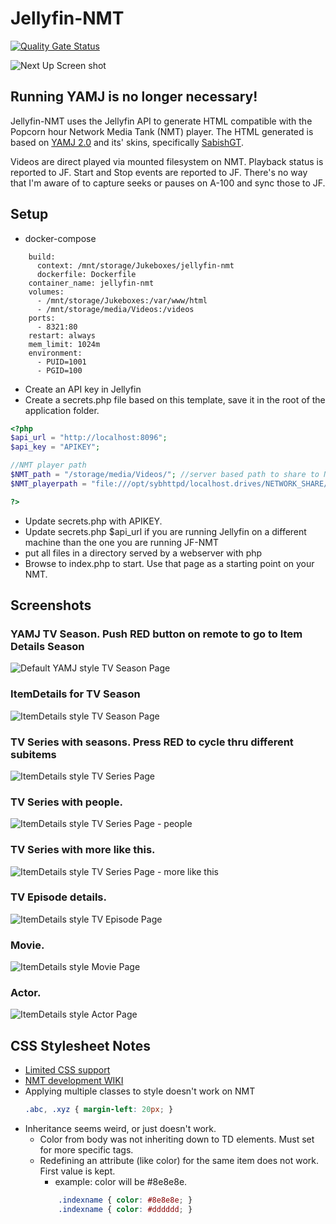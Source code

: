 # Jellyfin-NMT

[![Quality Gate Status](https://sonarcloud.io/api/project_badges/measure?project=SenorSmartyPants_jellyfin-nmt&metric=alert_status)](https://sonarcloud.io/dashboard?id=SenorSmartyPants_jellyfin-nmt)

![Next Up Screen shot](../assets/NextUp.png)

## Running YAMJ is no longer necessary!

Jellyfin-NMT uses the Jellyfin API to generate HTML compatible with the Popcorn hour Network Media Tank (NMT) player. The HTML generated is based on [YAMJ 2.0](https://github.com/YAMJ/yamj-v2) and its' skins, specifically [SabishGT](http://www.gt-projects.net/news.php).

Videos are direct played via mounted filesystem on NMT. Playback status is reported to JF. Start and Stop events are reported to JF. There's no way that I'm aware of to capture seeks or pauses on A-100 and sync those to JF.

## Setup

- docker-compose
```  jellyfin-nmt:
    build:
      context: /mnt/storage/Jukeboxes/jellyfin-nmt
      dockerfile: Dockerfile
    container_name: jellyfin-nmt
    volumes:
      - /mnt/storage/Jukeboxes:/var/www/html
      - /mnt/storage/media/Videos:/videos
    ports:
      - 8321:80
    restart: always
    mem_limit: 1024m
    environment:
      - PUID=1001
      - PGID=100
```
- Create an API key in Jellyfin
- Create a secrets.php file based on this template, save it in the root of the application folder.

```php
<?php
$api_url = "http://localhost:8096";
$api_key = "APIKEY";

//NMT player path
$NMT_path = "/storage/media/Videos/"; //server based path to share to NMT
$NMT_playerpath = "file:///opt/sybhttpd/localhost.drives/NETWORK_SHARE/storage/media/Videos/";  //NMT path to the share

?>
```

- Update secrets.php with APIKEY.
- Update secrets.php $api_url if you are running Jellyfin on a different machine than the one you are running JF-NMT
- put all files in a directory served by a webserver with php
- Browse to index.php to start. Use that page as a starting point on your NMT.

## Screenshots

### YAMJ TV Season. Push RED button on remote to go to Item Details Season
![Default YAMJ style TV Season Page](../assets/Season_YAMJ.png)

### ItemDetails for TV Season
![ItemDetails style TV Season Page](../assets/Season.png)

### TV Series with seasons. Press RED to cycle thru different subitems
![ItemDetails style TV Series Page](../assets/Series.png)

### TV Series with people.
![ItemDetails style TV Series Page - people](../assets/Series_people.png)

### TV Series with more like this.
![ItemDetails style TV Series Page - more like this](../assets/Series_more.png)

### TV Episode details.
![ItemDetails style TV Episode Page](../assets/Episode.png)

### Movie.
![ItemDetails style Movie Page](../assets/Movie.png)

### Actor.
![ItemDetails style Actor Page](../assets/Actor.png)


## CSS Stylesheet Notes
- [Limited CSS support](http://files.syabas.com/networkedmediatank/www.networkedmediatank.com/download/docs/NMT_stylesheet_20080118.htm)
- [NMT development WIKI](http://www.networkedmediatank.com/wiki/index.php/Main_Page)
- Applying multiple classes to style doesn't work on NMT
    ```css
    .abc, .xyz { margin-left: 20px; }
    ```
- Inheritance seems weird, or just doesn't work.
  - Color from body was not inheriting down to TD elements. Must set for more specific tags.
  - Redefining an attribute (like color) for the same item does not work. First value is kept.
    - example: color will be #8e8e8e.
    ```css
        .indexname { color: #8e8e8e; }
        .indexname { color: #dddddd; }
    ```


